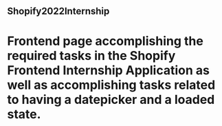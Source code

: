 ## Shopify2022Internship


# Frontend page accomplishing the required tasks in the Shopify Frontend Internship Application as well as accomplishing tasks related to having a datepicker and a loaded state.


